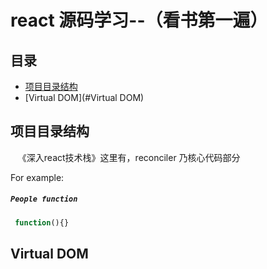 # react 源码学习--（看书第一遍）
## 目录
- [项目目录结构](#项目目录结构)
- [Virtual DOM](#Virtual DOM)



## 项目目录结构
    《深入react技术栈》这里有，reconciler 乃核心代码部分

For example:

##### `People function`

```js
 function(){}

```
## Virtual DOM




